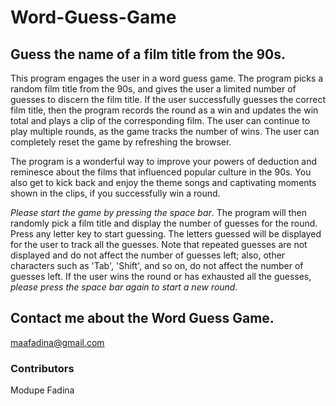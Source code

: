 # Word-Guess-Game #
## Guess the name of a film title from the 90s. ##
This program engages the user in a word guess game. The program picks a random film title from the 90s, and gives the user a limited number of guesses to discern the film title. If the user successfully guesses the correct film title, then the program records the round as a win and updates the win total and plays a clip of the corresponding film. The user can continue to play multiple rounds, as the game tracks the number of wins. The user can completely reset the game by refreshing the browser.

The program is a wonderful way to improve your powers of deduction and reminesce about the films that influenced popular culture in the 90s. You also get to kick back and enjoy the theme songs and captivating moments shown in the clips, if you successfully win a round.

*Please start the game by pressing the space bar*. The program will then randomly pick a film title and display the number of guesses for the round. Press any letter key to start guessing. The letters guessed will be displayed for the user to track all the guesses. Note that repeated guesses are not displayed and do not affect the number of guesses left; also, other characters such as 'Tab', 'Shift', and so on, do not affect the number of guesses left. If the user wins the round or has exhausted all the guesses, *please press the space bar again to start a new round*.


## Contact me about the Word Guess Game. ##
maafadina@gmail.com


### Contributors ###
Modupe Fadina

